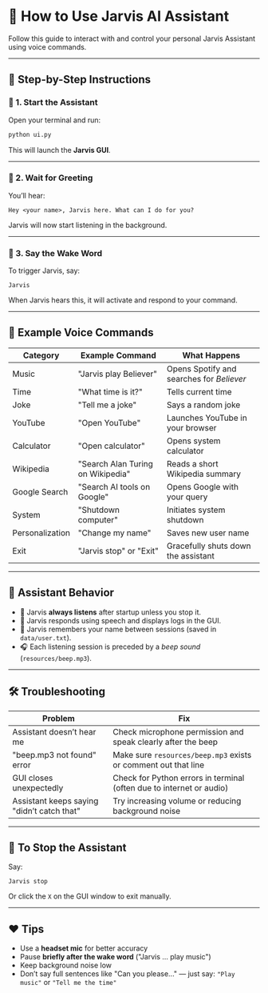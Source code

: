 # 📘 How to Use Jarvis AI Assistant

Follow this guide to interact with and control your personal Jarvis Assistant using voice commands.

---

## 🚀 Step-by-Step Instructions

### 🔹 1. Start the Assistant

Open your terminal and run:

```bash
python ui.py
```

This will launch the **Jarvis GUI**.

---

### 🔹 2. Wait for Greeting

You’ll hear:
```
Hey <your name>, Jarvis here. What can I do for you?
```

Jarvis will now start listening in the background.

---

### 🔹 3. Say the Wake Word

To trigger Jarvis, say:
```
Jarvis
```

When Jarvis hears this, it will activate and respond to your command.

---

## 🎤 Example Voice Commands

| Category        | Example Command                      | What Happens                                       |
|----------------|--------------------------------------|---------------------------------------------------|
| Music          | "Jarvis play Believer"               | Opens Spotify and searches for *Believer*         |
| Time           | "What time is it?"                   | Tells current time                                |
| Joke           | "Tell me a joke"                     | Says a random joke                                |
| YouTube        | "Open YouTube"                       | Launches YouTube in your browser                  |
| Calculator     | "Open calculator"                    | Opens system calculator                           |
| Wikipedia      | "Search Alan Turing on Wikipedia"    | Reads a short Wikipedia summary                   |
| Google Search  | "Search AI tools on Google"          | Opens Google with your query                      |
| System         | "Shutdown computer"                  | Initiates system shutdown                         |
| Personalization| "Change my name"                     | Saves new user name                               |
| Exit           | "Jarvis stop" or "Exit"              | Gracefully shuts down the assistant               |

---

## 🧠 Assistant Behavior

- 🔄 Jarvis **always listens** after startup unless you stop it.
- 🤖 Jarvis responds using speech and displays logs in the GUI.
- 🧠 Jarvis remembers your name between sessions (saved in `data/user.txt`).
- 🎧 Each listening session is preceded by a *beep sound* (`resources/beep.mp3`).

---

## 🛠️ Troubleshooting

| Problem                          | Fix                                                                 |
|----------------------------------|----------------------------------------------------------------------|
| Assistant doesn’t hear me       | Check microphone permission and speak clearly after the beep        |
| "beep.mp3 not found" error      | Make sure `resources/beep.mp3` exists or comment out that line      |
| GUI closes unexpectedly         | Check for Python errors in terminal (often due to internet or audio)|
| Assistant keeps saying "didn’t catch that" | Try increasing volume or reducing background noise         |

---

## 🛑 To Stop the Assistant

Say:
```
Jarvis stop
```
Or click the `X` on the GUI window to exit manually.

---

## ❤️ Tips

- Use a **headset mic** for better accuracy
- Pause **briefly after the wake word** ("Jarvis ... play music")
- Keep background noise low
- Don’t say full sentences like "Can you please..." — just say: `"Play music"` or `"Tell me the time"`
